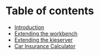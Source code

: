 # Table of contents

* [Introduction](README.md)
* [Extending the workbench](extending_the_workbench.md)
* [Extending the kieserver](extending_the_kie_runtime_server.md)
* [Car Insurance Calculator](car-insurance-calculator.md)

